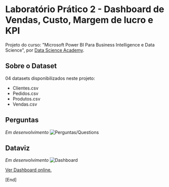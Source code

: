 # Laboratório Prático 2 - Dashboard de Vendas, Custo, Margem de lucro e KPI
Projeto do curso: "Microsoft Power BI Para Business Intelligence e Data Science", por [Data Science Academy](www.datascienceacademy.com.br).

## Sobre o Dataset
04 datasets disponibilizados neste projeto: <br>
- Clientes.csv
- Pedidos.csv
- Produtos.csv
- Vendas.csv

## Perguntas
_Em desenvolvimento_
![Perguntas/Questions]()

## Dataviz
_Em desenvolvimento_
![Dashboard]()
<br>

[Ver Dashboard online.]()

[End]